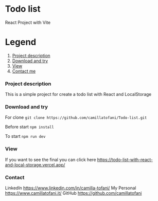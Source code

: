 # Todo list
React Project with Vite

# Legend
1. [Project description](#description)
2. [Download and try](#download)
3. [View](#view)
4. [Contact me](#contact)

### Project description
<a name="description"></a>
This is a simple project for create a todo list with React and LocalStorage

### Download and try
<a name="download"></a>

For clone
`git clone https://github.com/camillatofani/Todo-list.git`

Before start
`npm install`

To start
`npm run dev`

### View
<a name="view"></a>

If you want to see the final you can click here https://todo-list-with-react-and-local-storage.vercel.app/

### Contact
<a name="contact"></a>

LinkedIn https://www.linkedin.com/in/camilla-tofani/
My Personal https://www.camillatofani.it/
GitHub https://github.com/camillatofani
